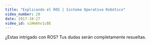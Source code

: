 ```yaml
---
title: "Explicando el ROS | Sistema Operativo Robótico"
video_number: 28
date: 2017-10-27
video_id: siHm6hv1cBE
---
```

¿Estas intrigado con ROS? Tus dudas serán completamente resueltas.
